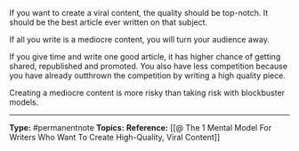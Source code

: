 If you want to create a viral content, the quality should be top-notch. It should be the best article ever written on that subject. 

If all you write is a mediocre content, you will turn your audience away. 

If you give time and write one good article, it has higher chance of getting shared, republished and promoted. You also have less competition because you have already outthrown the competition by writing a high quality piece.

Creating a mediocre content is more risky than taking risk with blockbuster models. 

----
**Type:** #permanentnote 
**Topics:**
**Reference:** [[@ The 1 Mental Model For Writers Who Want To Create High-Quality, Viral Content]]

